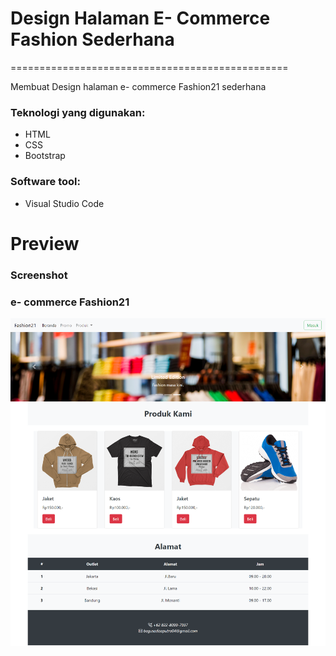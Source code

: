 # Design Halaman E- Commerce Fashion Sederhana
================================================

Membuat Design halaman e- commerce Fashion21 sederhana

### Teknologi yang digunakan:

- HTML
- CSS
- Bootstrap

### Software tool:

- Visual Studio Code

# Preview

### Screenshot

### e- commerce Fashion21

![Img 1](documentation/Fashion21.png)
